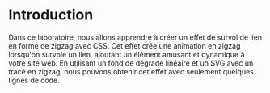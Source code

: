 # Introduction

Dans ce laboratoire, nous allons apprendre à créer un effet de survol de lien en forme de zigzag avec CSS. Cet effet crée une animation en zigzag lorsqu'on survole un lien, ajoutant un élément amusant et dynamique à votre site web. En utilisant un fond de dégradé linéaire et un SVG avec un tracé en zigzag, nous pouvons obtenir cet effet avec seulement quelques lignes de code.
